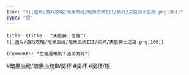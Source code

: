 ```yaml
---
Icon: "![[图片/游戏攻略/暗黑血统/暗黑血统III/奖杯/天启骑士之路.png|30]]"
Type: "银"
---
```

```ad-common-silver-trophy
title: (Title:: "天启骑士之路")
![[图片/游戏攻略/暗黑血统/暗黑血统III/奖杯/天启骑士之路.png|100]]

(Comment:: "在普通难度下通关游戏")
```

#暗黑血统/暗黑血统III/奖杯 #奖杯 #奖杯/银
